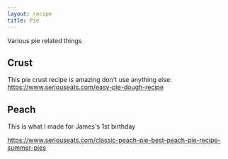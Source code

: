 ```yaml
---
layout: recipe
title: Pie
---
```


Various pie related things

## Crust
This pie crust recipe is amazing don't use anything else: https://www.seriouseats.com/easy-pie-dough-recipe

## Peach
This is what I made for James's 1st birthday

https://www.seriouseats.com/classic-peach-pie-best-peach-pie-recipe-summer-pies
